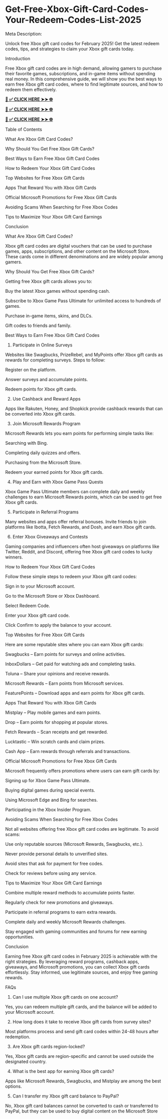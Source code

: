 # Get-Free-Xbox-Gift-Card-Codes-Your-Redeem-Codes-List-2025
Meta Description:

Unlock free Xbox gift card codes for February 2025! Get the latest redeem codes, tips, and strategies to claim your Xbox gift cards today.

Introduction

Free Xbox gift card codes are in high demand, allowing gamers to purchase their favorite games, subscriptions, and in-game items without spending real money. In this comprehensive guide, we will show you the best ways to earn free Xbox gift card codes, where to find legitimate sources, and how to redeem them effectively.

**[📌 ✅ CLICK HERE ➤➤ 🌐](https://jahanhubspot.com/xboxgiftcard/)**

**[📌 ✅ CLICK HERE ➤➤ 🌐](https://jahanhubspot.com/xboxgiftcard/)**

**[📌 ✅ CLICK HERE ➤➤ 🌐](https://jahanhubspot.com/xboxgiftcard/)**

Table of Contents

What Are Xbox Gift Card Codes?

Why Should You Get Free Xbox Gift Cards?

Best Ways to Earn Free Xbox Gift Card Codes

How to Redeem Your Xbox Gift Card Codes

Top Websites for Free Xbox Gift Cards

Apps That Reward You with Xbox Gift Cards

Official Microsoft Promotions for Free Xbox Gift Cards

Avoiding Scams When Searching for Free Xbox Codes

Tips to Maximize Your Xbox Gift Card Earnings

Conclusion

What Are Xbox Gift Card Codes?

Xbox gift card codes are digital vouchers that can be used to purchase games, apps, subscriptions, and other content on the Microsoft Store. These cards come in different denominations and are widely popular among gamers.

Why Should You Get Free Xbox Gift Cards?

Getting free Xbox gift cards allows you to:

Buy the latest Xbox games without spending cash.

Subscribe to Xbox Game Pass Ultimate for unlimited access to hundreds of games.

Purchase in-game items, skins, and DLCs.

Gift codes to friends and family.

Best Ways to Earn Free Xbox Gift Card Codes

1. Participate in Online Surveys

Websites like Swagbucks, PrizeRebel, and MyPoints offer Xbox gift cards as rewards for completing surveys. Steps to follow:

Register on the platform.

Answer surveys and accumulate points.

Redeem points for Xbox gift cards.

2. Use Cashback and Reward Apps

Apps like Rakuten, Honey, and Shopkick provide cashback rewards that can be converted into Xbox gift cards.

3. Join Microsoft Rewards Program

Microsoft Rewards lets you earn points for performing simple tasks like:

Searching with Bing.

Completing daily quizzes and offers.

Purchasing from the Microsoft Store.

Redeem your earned points for Xbox gift cards.

4. Play and Earn with Xbox Game Pass Quests

Xbox Game Pass Ultimate members can complete daily and weekly challenges to earn Microsoft Rewards points, which can be used to get free Xbox gift cards.

5. Participate in Referral Programs

Many websites and apps offer referral bonuses. Invite friends to join platforms like Ibotta, Fetch Rewards, and Dosh, and earn Xbox gift cards.

6. Enter Xbox Giveaways and Contests

Gaming companies and influencers often host giveaways on platforms like Twitter, Reddit, and Discord, offering free Xbox gift card codes to lucky winners.

How to Redeem Your Xbox Gift Card Codes

Follow these simple steps to redeem your Xbox gift card codes:

Sign in to your Microsoft account.

Go to the Microsoft Store or Xbox Dashboard.

Select Redeem Code.

Enter your Xbox gift card code.

Click Confirm to apply the balance to your account.

Top Websites for Free Xbox Gift Cards

Here are some reputable sites where you can earn Xbox gift cards:

Swagbucks – Earn points for surveys and online activities.

InboxDollars – Get paid for watching ads and completing tasks.

Toluna – Share your opinions and receive rewards.

Microsoft Rewards – Earn points from Microsoft services.

FeaturePoints – Download apps and earn points for Xbox gift cards.

Apps That Reward You with Xbox Gift Cards

Mistplay – Play mobile games and earn points.

Drop – Earn points for shopping at popular stores.

Fetch Rewards – Scan receipts and get rewarded.

Lucktastic – Win scratch cards and claim prizes.

Cash App – Earn rewards through referrals and transactions.

Official Microsoft Promotions for Free Xbox Gift Cards

Microsoft frequently offers promotions where users can earn gift cards by:

Signing up for Xbox Game Pass Ultimate.

Buying digital games during special events.

Using Microsoft Edge and Bing for searches.

Participating in the Xbox Insider Program.

Avoiding Scams When Searching for Free Xbox Codes

Not all websites offering free Xbox gift card codes are legitimate. To avoid scams:

Use only reputable sources (Microsoft Rewards, Swagbucks, etc.).

Never provide personal details to unverified sites.

Avoid sites that ask for payment for free codes.

Check for reviews before using any service.

Tips to Maximize Your Xbox Gift Card Earnings

Combine multiple reward methods to accumulate points faster.

Regularly check for new promotions and giveaways.

Participate in referral programs to earn extra rewards.

Complete daily and weekly Microsoft Rewards challenges.

Stay engaged with gaming communities and forums for new earning opportunities.

Conclusion

Earning free Xbox gift card codes in February 2025 is achievable with the right strategies. By leveraging reward programs, cashback apps, giveaways, and Microsoft promotions, you can collect Xbox gift cards effortlessly. Stay informed, use legitimate sources, and enjoy free gaming rewards.

FAQs

1. Can I use multiple Xbox gift cards on one account?

Yes, you can redeem multiple gift cards, and the balance will be added to your Microsoft account.

2. How long does it take to receive Xbox gift cards from survey sites?

Most platforms process and send gift card codes within 24-48 hours after redemption.

3. Are Xbox gift cards region-locked?

Yes, Xbox gift cards are region-specific and cannot be used outside the designated country.

4. What is the best app for earning Xbox gift cards?

Apps like Microsoft Rewards, Swagbucks, and Mistplay are among the best options.

5. Can I transfer my Xbox gift card balance to PayPal?

No, Xbox gift card balances cannot be converted to cash or transferred to PayPal, but they can be used to buy digital content on the Microsoft Store
